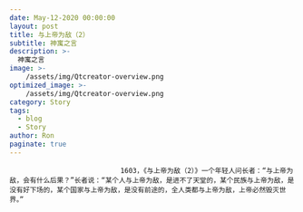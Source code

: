 ```yaml
---
date: May-12-2020 00:00:00
layout: post
title: 与上帝为敌（2）
subtitle: 神寓之言
description: >-
  神寓之言
image: >-
    /assets/img/Qtcreator-overview.png
optimized_image: >-
    /assets/img/Qtcreator-overview.png
category: Story
tags:
  - blog
  - Story
author: Ron
paginate: true
---
```


							　　1603，《与上帝为敌（2）》一个年轻人问长者：“与上帝为敌，会有什么后果？”长者说：“某个人与上帝为敌，是进不了天堂的，某个民族与上帝为敌，是没有好下场的，某个国家与上帝为敌，是没有前途的，全人类都与上帝为敌，上帝必然毁灭世界。”
							
							
						